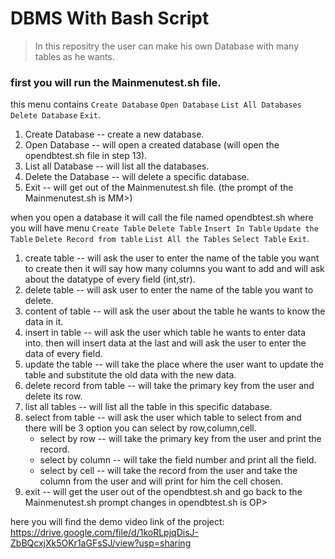 # DBMS With Bash Script
>In this repositry the user can make his own Database with many tables as he wants.

### first you will run the Mainmenutest.sh file.


this menu contains `Create Database` `Open Database` `List All Databases` `Delete Database` `Exit`.            
1. Create Database -- create a new database.
1. Open Database -- will open a created database (will open the opendbtest.sh file in step 13).
1. List all Database -- will list all the databases.
1. Delete the Database -- will delete a specific database.
1. Exit -- will get out of the Mainmenutest.sh file. (the prompt of the Mainmenutest.sh is MM>)



when you open a database it will call the file named opendbtest.sh where you will have menu `Create Table`  `Delete Table`  `Insert In Table`  `Update the Table`  `Delete Record from table`  `List All the Tables` `Select Table` `Exit`.
1. create table -- will ask the user to enter the name of the table you want to create then it will say how many columns you want to add and will ask about the datatype of every field (int,str).   
1. delete table -- will ask user to enter the name of the table you want to delete.  
1. content of table -- will ask the user about the table he wants to know the data in it.
1. insert in table -- will ask the user which table he wants to enter data into. then will insert data at the last and will ask the user to enter the data of every field.
1. update the table -- will take the place where the user want to update the table and substitute the old data with the new data.
1. delete record from table -- will take the primary key from the user and delete its row.    
1. list all tables -- will list all the table in this specific database.   
1. select from table -- will ask the user which table to select from and there will be 3 option you can select by row,column,cell.               
   - select by row -- will take the primary key from the user and print the record.
   - select by column -- will take the field number and print all the field.
   - select by cell -- will take the record from the user and take the column from the user and will print for him the cell chosen.
1. exit -- will get the user out of the opendbtest.sh and go back to the Mainmenutest.sh prompt changes in opendbtest.sh is OP>

here you will find the demo video link of the project: https://drive.google.com/file/d/1koRLpjqDisJ-ZbBQcxjXk5OKr1aGFsSJ/view?usp=sharing 
